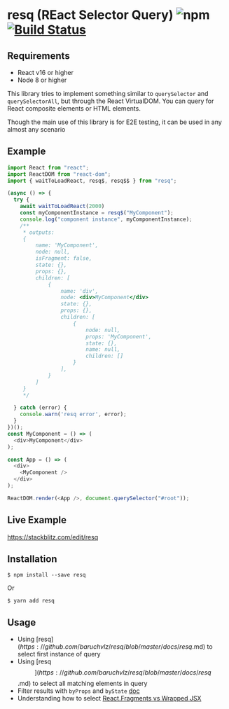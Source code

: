 # resq (REact Selector Query) ![npm](https://img.shields.io/npm/v/resq.svg) [![Build Status](https://travis-ci.org/baruchvlz/resq.svg?branch=master)](https://travis-ci.org/baruchvlz/resq)

## Requirements

- React v16 or higher
- Node 8 or higher

This library tries to implement something similar to `querySelector` and `querySelectorAll`, but through the React VirtualDOM. You can query for React composite elements or HTML elements.

Though the main use of this library is for E2E testing, it can be used in any almost any scenario

## Example

```javascript
import React from "react";
import ReactDOM from "react-dom";
import { waitToLoadReact, resq$, resq$$ } from "resq";

(async () => {
  try {
    await waitToLoadReact(2000)
    const myComponentInstance = resq$("MyComponent");
    console.log("component instance", myComponentInstance);
    /**
     * outputs:
     {
         name: 'MyComponent',
         node: null,
         isFragment: false,
         state: {},
         props: {},
         children: [
             {
                 name: 'div',
                 node: <div>MyComponent</div>
                 state: {},
                 props: {},
                 children: [
                     {
                         node: null,
                         props: 'MyComponent',
                         state: {},
                         name: null,
                         children: []
                     }
                 ],
             }
         ]
     }
     */

  } catch (error) {
    console.warn('resq error', error);
  }
})();
const MyComponent = () => (
  <div>MyComponent</div>
);

const App = () => (
  <div>
    <MyComponent />
  </div>
);

ReactDOM.render(<App />, document.querySelector("#root"));

```

## Live Example

 https://stackblitz.com/edit/resq


## Installation

```
$ npm install --save resq
```

Or

```
$ yarn add resq
```

## Usage

- Using [resq$](https://github.com/baruchvlz/resq/blob/master/docs/resq$.md) to select first instance of query
- Using [resq$$](https://github.com/baruchvlz/resq/blob/master/docs/resq$$.md) to select all matching elements in query
- Filter results with `byProps` and `byState` [doc](https://github.com/baruchvlz/resq/blob/master/docs/filtering.md)
- Understanding how to select [React.Fragments vs Wrapped JSX](https://github.com/baruchvlz/resq/blob/master/docs/selecting-fragments.md)
